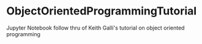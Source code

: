 # ObjectOrientedProgrammingTutorial
Jupyter Notebook follow thru of Keith Galli's tutorial on object oriented programming
